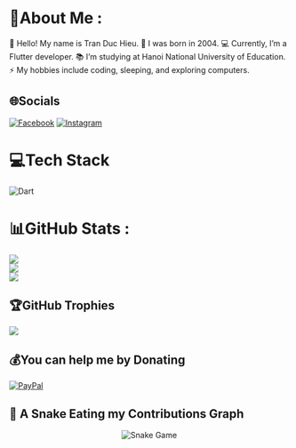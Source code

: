 # 💫About Me :
👋 Hello! My name is Tran Duc Hieu.
🎂 I was born in 2004.
💻 Currently, I’m a Flutter developer.
📚 I’m studying at Hanoi National University of Education.
⚡ My hobbies include coding, sleeping, and exploring computers.

## 🌐Socials
[![Facebook](https://img.shields.io/badge/Facebook-%231877F2.svg?logo=Facebook&logoColor=white)](https://www.facebook.com/tdh.bmw?mibextid=ZbWKwL) [![Instagram](https://img.shields.io/badge/Instagram-%23E4405F.svg?logo=Instagram&logoColor=white)](https://instagram.com/https://www.instagram.com/_._hiu_._/profilecard/?igsh=MTNha3llOTkwYjc1MQ==) 

# 💻Tech Stack
![Dart](https://img.shields.io/badge/dart-%230175C2.svg?style=plastic&logo=dart&logoColor=white)
# 📊GitHub Stats :
![](https://github-readme-stats.vercel.app/api?username=duchieutran&theme=omni&hide_border=false&include_all_commits=false&count_private=false)<br/>
![](https://github-readme-streak-stats.herokuapp.com/?user=duchieutran&theme=omni&hide_border=false)<br/>
![](https://github-readme-stats.vercel.app/api/top-langs/?username=duchieutran&theme=omni&hide_border=false&include_all_commits=false&count_private=false&layout=compact)

## 🏆GitHub Trophies
![](https://github-trophies.vercel.app/?username=duchieutran&theme=dracula&no-frame=false&no-bg=false&margin-w=4)

  ## 💰You can help me by Donating
  [![PayPal](https://img.shields.io/badge/PayPal-00457C?style=for-the-badge&logo=paypal&logoColor=white)](https://paypal.me/anhlovehieu) 

## 🐍 A Snake Eating my Contributions Graph
	
<p align = "center">
	<img src = "https://github.com/thanhthao2004/duchieutran/blob/main/github-contribution-grid-snake.svg" alt = "Snake Game"/>
</p>
